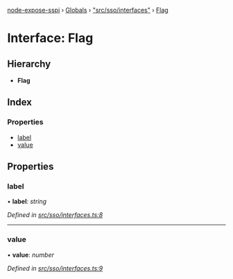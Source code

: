 [node-expose-sspi](../README.md) › [Globals](../globals.md) › ["src/sso/interfaces"](../modules/_src_sso_interfaces_.md) › [Flag](_src_sso_interfaces_.flag.md)

# Interface: Flag

## Hierarchy

* **Flag**

## Index

### Properties

* [label](_src_sso_interfaces_.flag.md#label)
* [value](_src_sso_interfaces_.flag.md#value)

## Properties

###  label

• **label**: *string*

*Defined in [src/sso/interfaces.ts:8](https://github.com/jlguenego/node-expose-sspi/blob/927f02c/src/sso/interfaces.ts#L8)*

___

###  value

• **value**: *number*

*Defined in [src/sso/interfaces.ts:9](https://github.com/jlguenego/node-expose-sspi/blob/927f02c/src/sso/interfaces.ts#L9)*
